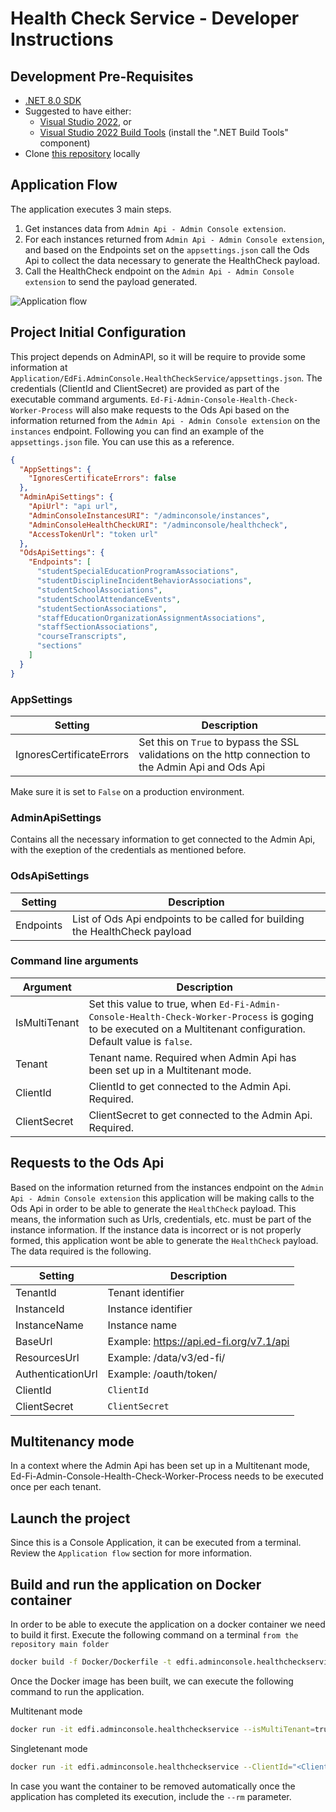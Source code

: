 # Health Check Service - Developer Instructions

## Development Pre-Requisites

- [.NET 8.0 SDK](https://dotnet.microsoft.com/download/dotnet/8.0)
- Suggested to have either:
  - [Visual Studio 2022](https://visualstudio.microsoft.com/downloads), or
  - [Visual Studio 2022 Build
    Tools](https://visualstudio.microsoft.com/downloads/#build-tools-for-visual-studio-2022)
    (install the ".NET Build Tools" component)
- Clone [this
  repository](https://github.com/Ed-Fi-Alliance-OSS/Ed-Fi-Admin-Console-Services.git) locally

## Application Flow

The application executes 3 main steps.

1. Get instances data from `Admin Api - Admin Console extension`.
2. For each instances returned from `Admin Api - Admin Console extension`, and based on the Endpoints set on the `appsettings.json` call the Ods Api to collect the data necessary to generate the HealthCheck payload.
3. Call the HealthCheck endpoint on the `Admin Api - Admin Console extension` to send the payload generated. 

![Application flow](AdminConsoleHealthCheckProcessDiagram.png)

## Project Initial Configuration

This project depends on AdminAPI, so it will be require to provide some information at `Application/EdFi.AdminConsole.HealthCheckService/appsettings.json`.
The credentials (ClientId and ClientSecret) are provided as part of the executable command arguments.
`Ed-Fi-Admin-Console-Health-Check-Worker-Process` will also make requests to the Ods Api based on the information returned from the `Admin Api - Admin Console extension` on the `instances` endpoint.
Following you can find an example of the `appsettings.json` file. You can use this as a reference.

```json
{
  "AppSettings": {
    "IgnoresCertificateErrors": false
  },
  "AdminApiSettings": {
    "ApiUrl": "api url",
    "AdminConsoleInstancesURI": "/adminconsole/instances",
    "AdminConsoleHealthCheckURI": "/adminconsole/healthcheck",
    "AccessTokenUrl": "token url"
  },
  "OdsApiSettings": {
    "Endpoints": [
      "studentSpecialEducationProgramAssociations",
      "studentDisciplineIncidentBehaviorAssociations",
      "studentSchoolAssociations",
      "studentSchoolAttendanceEvents",
      "studentSectionAssociations",
      "staffEducationOrganizationAssignmentAssociations",
      "staffSectionAssociations",
      "courseTranscripts",
      "sections"
    ]
  }
}
```

### AppSettings

|Setting|Description|
|---|---|
|IgnoresCertificateErrors|Set this on `True` to bypass the SSL validations on the http connection to the Admin Api and Ods Api|

Make sure it is set to `False` on a production environment. 

### AdminApiSettings

Contains all the necessary information to get connected to the Admin Api, with the exeption of the credentials as mentioned before.

### OdsApiSettings

|Setting|Description|
|---|---|
|Endpoints|List of Ods Api endpoints to be called for building the HealthCheck payload|

### Command line arguments

|Argument|Description|
|---|---|
|IsMultiTenant|Set this value to true, when `Ed-Fi-Admin-Console-Health-Check-Worker-Process` is goging to be executed on a Multitenant configuration. Default value is `false`.|
|Tenant|Tenant name. Required when Admin Api has been set up in a Multitenant mode.|
|ClientId|ClientId to get connected to the Admin Api. Required.|
|ClientSecret|ClientSecret to get connected to the Admin Api. Required.|

## Requests to the Ods Api

Based on the information returned from the instances endpoint on the `Admin Api - Admin Console extension` this application will be making calls to the Ods Api in order to be able to generate the `HealthCheck` payload.
This means, the information such as Urls, credentials, etc. must be part of the instance information. If the instance data is incorrect or is not properly formed, this application wont be able to generate the `HealthCheck` payload.
The data required is the following.

|Setting|Description|
|---|---|
|TenantId|Tenant identifier|
|InstanceId|Instance identifier|
|InstanceName|Instance name|
|BaseUrl|Example: https://api.ed-fi.org/v7.1/api|
|ResourcesUrl|Example: /data/v3/ed-fi/|
|AuthenticationUrl|Example: /oauth/token/|
|ClientId|`ClientId`|
|ClientSecret|`ClientSecret`|

## Multitenancy mode

In a context where the Admin Api has been set up in a Multitenant mode, Ed-Fi-Admin-Console-Health-Check-Worker-Process needs to be executed once per each tenant.

## Launch the project

Since this is a Console Application, it can be executed from a terminal. Review the `Application flow` section for more information. 

## Build and run the application on Docker container

In order to be able to execute the application on a docker container we need to build it first.
Execute the following command on a terminal `from the repository main folder`

```bash
docker build -f Docker/Dockerfile -t edfi.adminconsole.healthcheckservice .
```

Once the Docker image has been built, we can execute the following command to run the application.

Multitenant mode
```bash
docker run -it edfi.adminconsole.healthcheckservice --isMultiTenant=true --tenant="<tenant>" --ClientId="<ClientId>" --ClientSecret="<ClientSecret>"
```

Singletenant mode
```bash
docker run -it edfi.adminconsole.healthcheckservice --ClientId="<ClientId>" --ClientSecret="<ClientSecret>"
```

In case you want the container to be removed automatically once the application has completed its execution, include the `--rm` parameter. 
